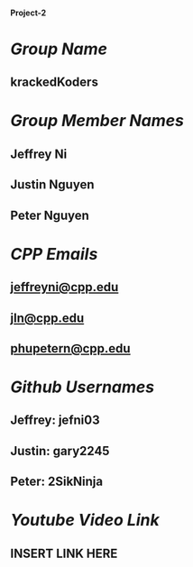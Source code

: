 #### Project-2
# _Group Name_
## krackedKoders
##
##
##
# _Group Member Names_
## Jeffrey Ni
## Justin Nguyen
## Peter Nguyen
##
##
##
# _CPP Emails_
## jeffreyni@cpp.edu
## jln@cpp.edu
## phupetern@cpp.edu
##
##
##
# _Github Usernames_
## Jeffrey: jefni03
## Justin: gary2245
## Peter: 2SikNinja
##
##
##
# _Youtube Video Link_
## INSERT LINK HERE
##
##
##
